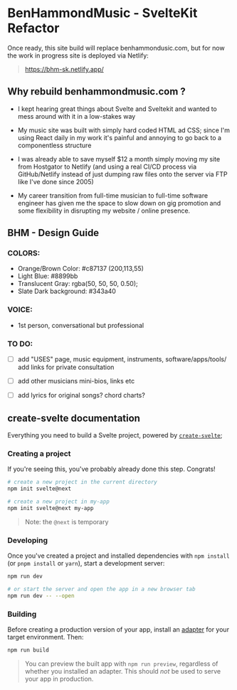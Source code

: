 # BenHammondMusic - SvelteKit Refactor

Once ready, this site build will replace benhammondusic.com, but for now the work in progress site is deployed via Netlify:

> https://bhm-sk.netlify.app/

## Why rebuild benhammondmusic.com ?

- I kept hearing great things about Svelte and Sveltekit and wanted to mess around with it in a low-stakes way

- My music site was built with simply hard coded HTML ad CSS; since I'm using React daily in my work it's painful and annoying to go back to a componentless structure
- I was already able to save myself $12 a month simply moving my site from Hostgator to Netlify (and using a real CI/CD process via GitHub/Netlify instead of just dumping raw files onto the server via FTP like I've done since 2005)
- My career transition from full-time musician to full-time software engineer has given me the space to slow down on gig promotion and some flexibility in disrupting my website / online presence.

## BHM - Design Guide


### COLORS:

- Orange/Brown Color: #c87137 (200,113,55)
- Light Blue: #8899bb
- Translucent Gray: rgba(50, 50, 50, 0.50);
- Slate Dark background: #343a40

### VOICE:

- 1st person, conversational but professional

### TO DO:

- [ ] add "USES" page, music equipment, instruments, software/apps/tools/ add links for private consultation
- [ ] add other musicians mini-bios, links etc
- [ ] add lyrics for original songs? chord charts?


## create-svelte documentation


Everything you need to build a Svelte project, powered by [`create-svelte`](https://github.com/sveltejs/kit/tree/master/packages/create-svelte);

### Creating a project


If you're seeing this, you've probably already done this step. Congrats!

```bash
# create a new project in the current directory
npm init svelte@next

# create a new project in my-app
npm init svelte@next my-app
```

> Note: the `@next` is temporary

### Developing


Once you've created a project and installed dependencies with `npm install` (or `pnpm install` or `yarn`), start a development server:

```bash
npm run dev

# or start the server and open the app in a new browser tab
npm run dev -- --open
```

### Building


Before creating a production version of your app, install an [adapter](https://kit.svelte.dev/docs#adapters) for your target environment. Then:

```bash
npm run build
```

> You can preview the built app with `npm run preview`, regardless of whether you installed an adapter. This should _not_ be used to serve your app in production.
